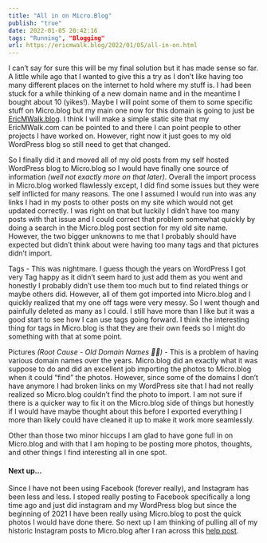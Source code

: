 ```yaml
---
title: "All in on Micro.Blog"
publish: "true"
date: 2022-01-05 20:42:16
tags: "Running", "Blogging"
url: https://ericmwalk.blog/2022/01/05/all-in-on.html
---
```


I can’t say for sure this will be my final solution but it has made sense so far. A little while ago that I wanted to give this a try as I don’t like having too many different places on the internet to hold where my stuff is. I had been stuck for a while thinking of a new domain name and in the meantime I bought about 10 (yikes!). Maybe I will point some of them to some specific stuff on Micro.blog but my main one now for this domain is going to just be [EricMWalk.blog](https://ericmwalk.blog). I think I will make a simple static site that my EricMWalk.com can be pointed to and there I can point people to other projects I have worked on. However, right now it just goes to my old WordPress blog so still need to get that changed.

So I finally did it and moved all of my old posts from my self hosted WordPress blog to Micro.blog so I would have finally one source of information _(well not exactly more on that later)_. Overall the import process in Micro.blog worked flawlessly except, I did find some issues but they were self inflicted for many reasons. The one I assumed I would run into was any links I had in my posts to other posts on my site which would not get updated correctly. I was right on that but luckily I didn’t have too many posts with that issue and I could correct that problem somewhat quickly by doing a search in the Micro.blog post section for my old site name. However, the two bigger unknowns to me that I probably should have expected but didn’t think about were having too many tags and that pictures didn’t import.

Tags - This was nightmare. I guess though the years on WordPress I got very Tag happy as it didn’t seem hard to just add them as you went and honestly I probably didn’t use them too much but to find related things or maybe others did. However, all of them got imported into Micro.blog and I quickly realized that my one off tags were very messy. So I went though and painfully deleted as many as I could. I still have more than I like but it was a good start to see how I can use tags going forward. I think the interesting thing for tags in Micro.blog is that they are their own feeds so I might do something with that at some point.

Pictures *(Root Cause - Old Domain Names 🤦‍♂️)* - This is a problem of having various domain names over the years. Micro.blog did an exactly what it was suppose to do and did an excellent job importing the photos to Micro.blog when it could “find” the photos. However, since some of the domains I don’t have anymore I had broken links on my WordPress site that I had not really realized so Micro.blog couldn’t find the photo to import. I am not sure if there is a quicker way to fix it on the Micro.blog side of things but honestly if I would have maybe thought about this before I exported everything I more than likely could have cleaned it up to make it work more seamlessly.

Other than those two minor hiccups I am glad to have gone full in on Micro.blog and with that I am hoping to be posting more photos, thoughts, and other things I find interesting all in one spot.

#### Next up...
Since I have not been using Facebook (forever really), and Instagram has been less and less. I stoped really posting to Facebook specifically a long time ago and just did instagram and my WordPress blog but since the beginning of 2021 I have been really using Micro.blog to post the quick photos I would have done there. So next up I am thinking of pulling all of my historic Instagram posts to Micro.blog after I ran across this [help post](https://help.micro.blog/t/import-from-instagram/77).
